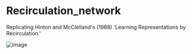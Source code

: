 # Recirculation_network

Replicating Hinton and McClelland's (1988) 'Learning Representations by Recirculation.'

![image](https://github.com/seantanabe/Recirculation_network/assets/170565753/784728c9-40fe-45d5-881f-813a7c1c8301)
